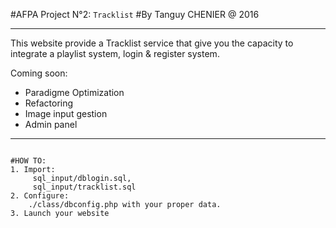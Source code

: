 #AFPA Project N°2: `Tracklist`
#By Tanguy CHENIER @ 2016
***************************
This website provide a Tracklist service that give you the capacity to
integrate a playlist system, login & register system.

Coming soon:
- Paradigme Optimization
- Refactoring
- Image input gestion
- Admin panel 
<hr />
<pre><code>
#HOW TO:
1. Import:
	 sql_input/dblogin.sql,
	 sql_input/tracklist.sql
2. Configure:
	./class/dbconfig.php with your proper data.
3. Launch your website
</code></pre>

